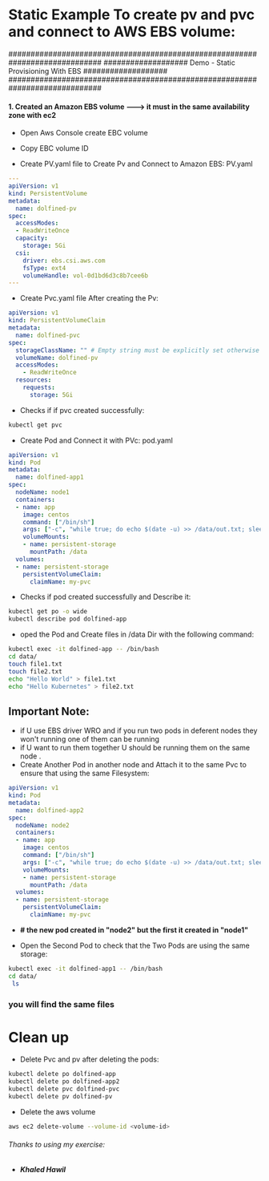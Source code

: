 # Static Example To create pv and pvc and connect to AWS EBS volume:

#############################################################################
################### Demo - Static Provisioning With EBS  ###################
#############################################################################


#### 1. Created an Amazon EBS volume --->  it must in the same availability zone with ec2
- Open Aws Console  create EBC volume 
- Copy EBC volume ID 


- Create PV.yaml file to Create Pv and Connect to Amazon EBS:
PV.yaml
```yaml
---
apiVersion: v1
kind: PersistentVolume
metadata:
  name: dolfined-pv
spec:
  accessModes:
  - ReadWriteOnce
  capacity:
    storage: 5Gi
  csi:
    driver: ebs.csi.aws.com
    fsType: ext4
    volumeHandle: vol-0d1bd6d3c8b7cee6b
---
```
- Create Pvc.yaml file After creating the Pv:
```yaml
apiVersion: v1
kind: PersistentVolumeClaim
metadata:
  name: dolfined-pvc
spec:
  storageClassName: "" # Empty string must be explicitly set otherwise default StorageClass will be set
  volumeName: dolfined-pv
  accessModes:
    - ReadWriteOnce
  resources:
    requests:
      storage: 5Gi
```
- Checks if if pvc created successfully: 
```bash
kubectl get pvc
```
- Create Pod and Connect it with PVc: 
pod.yaml
```yaml 
apiVersion: v1
kind: Pod
metadata:
  name: dolfined-app1
spec:
  nodeName: node1
  containers:
  - name: app
    image: centos
    command: ["/bin/sh"]
    args: ["-c", "while true; do echo $(date -u) >> /data/out.txt; sleep 5; done"]
    volumeMounts:
    - name: persistent-storage
      mountPath: /data
  volumes:
  - name: persistent-storage
    persistentVolumeClaim:
      claimName: my-pvc
```
- Checks if pod created successfully and Describe it:
```bash
kubectl get po -o wide
kubectl describe pod dolfined-app
```
- oped the Pod and Create files in /data Dir with the following command: 
```bash
kubectl exec -it dolfined-app -- /bin/bash
cd data/
touch file1.txt
touch file2.txt
echo "Hello World" > file1.txt
echo "Hello Kubernetes" > file2.txt
```
## Important Note:
- if U use EBS driver WRO and if you run two pods in deferent nodes they won't running one of them can be running
- if U want to run them together U should be running them on the same node .
- Create Another Pod in another node  and Attach it to the same Pvc to ensure that using the same Filesystem:
```yaml
apiVersion: v1
kind: Pod
metadata:
  name: dolfined-app2
spec:
  nodeName: node2
  containers:
  - name: app
    image: centos
    command: ["/bin/sh"]
    args: ["-c", "while true; do echo $(date -u) >> /data/out.txt; sleep 5; done"]
    volumeMounts:
    - name: persistent-storage
      mountPath: /data
  volumes:
  - name: persistent-storage
    persistentVolumeClaim:
      claimName: my-pvc
```
- **# the new pod created in "node2" but the first it created in "node1"**

- Open the Second Pod to check  that the Two Pods are using the same storage:
```bash
kubectl exec -it dolfined-app1 -- /bin/bash
cd data/
 ls
```
### you will find the same files

# Clean up 
- Delete  Pvc and pv after  deleting the pods:
```bash
kubectl delete po dolfined-app
kubectl delete po dolfined-app2
kubectl delete pvc dolfined-pvc
kubectl delete pv dolfined-pv 
```
- Delete the aws volume
```bash
aws ec2 delete-volume --volume-id <volume-id> 
```
###### Thanks to using my exercise:
- ***Khaled Hawil***